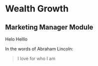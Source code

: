 # Wealth Growth

## Marketing Manager Module

Helo Helllo

In the words of Abraham Lincoln:
> I love for who I am
